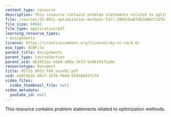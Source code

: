 ```yaml
---
content_type: resource
description: This resource contains problem statements related to optimization methods.
file: /courses/15-093j-optimization-methods-fall-2009/6a87db2e80cf32fbf04d559368437174_MIT15_093J_F09_assn01.pdf
file_size: 69842
file_type: application/pdf
learning_resource_types:
- Assignments
license: https://creativecommons.org/licenses/by-nc-sa/4.0/
ocw_type: OCWFile
parent_title: Assignments
parent_type: CourseSection
parent_uid: db2852ac-ede0-e08a-3433-5e0619171a6e
resourcetype: Document
title: MIT15_093J_F09_assn01.pdf
uid: 6a87db2e-80cf-32fb-f04d-559368437174
video_files:
  video_thumbnail_file: null
video_metadata:
  youtube_id: null
---
```

This resource contains problem statements related to optimization methods.